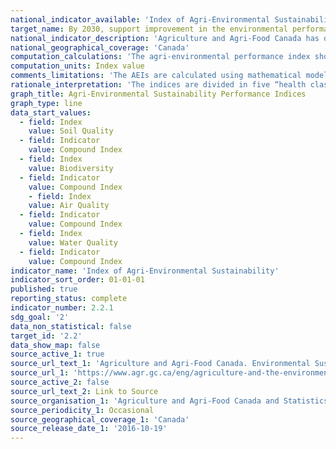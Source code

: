 ```yaml
---
national_indicator_available: 'Index of Agri-Environmental Sustainability'
target_name: By 2030, support improvement in the environmental performance of the agriculture sector by achieving a score of 71 or higher for the Index of Agri-Environmental Sustainability
national_indicator_description: 'Agriculture and Agri-Food Canada has developed a set of science-based agri-environmental indicators (AEIs) that integrate information on soils, climate and topography with statistics on land use and crop and livestock management practices. The indicators provide valuable information on the overall environmental risks and conditions in agriculture and how these change over time. The indicators are designed to be sensitive to the considerable differences in conditions and in the commodity mix across Canada, which are reflected in the significant variations in environmental performance between regions.'
national_geographical_coverage: 'Canada'
computation_calculations: 'The agri-environmental performance index shows environmental performance state and trends over time, based on weighting the percentage of agricultural land in each indicator class, such that the index ranges from 0 (all land in the most undesirable category) to 100 (all land in the most desirable category). The equation is simply “(% in poor class multiplied by .25) plus (% in moderate class multiplied by .5) plus (% in good class multiplied by .75) plus (% in desired class).” As the percentage of land in the “at risk” class is multiplied by zero, it is not included in the algorithm.'
computation_units: Index value
comments_limitations: 'The AEIs are calculated using mathematical models or formulas that integrate information on soil, climate and landscape, mainly derived from the Soil Landscapes of Canada (Soil Landscapes of Canada Working Group, 2007), with information on crops, land use, land management and livestock from the Census of Agriculture and other custom data sets from provincial agencies, private sector, and remote sensing. Results are generalized to provide a snapshot of an environmental condition on the landscape at a given time. The calculations and models for each indicator differ considerably, but all mathematical models and formulas have been adapted or developed from solid scientific knowledge and understanding of the interactions between various aspects of agricultural practices and the environment.'
rationale_interpretation: 'The indices are divided in five “health classes”, defined as: 80-100 Desired; 60-79 Good; 40-59 Moderate; 20-39 Poor; 0-19 At risk.'
graph_title: Agri-Environmental Sustainability Performance Indices
graph_type: line
data_start_values:
  - field: Index
    value: Soil Quality
  - field: Indicator
    value: Compound Index
  - field: Index
    value: Biodiversity
  - field: Indicator
    value: Compound Index
    - field: Index
    value: Air Quality
  - field: Indicator
    value: Compound Index
  - field: Index
    value: Water Quality
  - field: Indicator
    value: Compound Index
indicator_name: 'Index of Agri-Environmental Sustainability'
indicator_sort_order: 01-01-01
published: true
reporting_status: complete
indicator_number: 2.2.1
sdg_goal: '2'
data_non_statistical: false
target_id: '2.2'
data_show_map: false
source_active_1: true
source_url_text_1: 'Agriculture and Agri-Food Canada. Environmental Sustainability of Canadian Agriculture: Agri-Environmental Indicator Report Series – Report #4'
source_url_1: 'https://www.agr.gc.ca/eng/agriculture-and-the-environment/agricultural-practices/environmental-sustainability-of-canadian-agriculture-agri-environmental-indicator-report-series-report-4/?id=1467307820931'
source_active_2: false
source_url_text_2: Link to Source
source_organisation_1: 'Agriculture and Agri-Food Canada and Statistics Canada Census of Agriculture'
source_periodicity_1: Occasional
source_geographical_coverage_1: 'Canada'
source_release_date_1: '2016-10-19'
---
```


